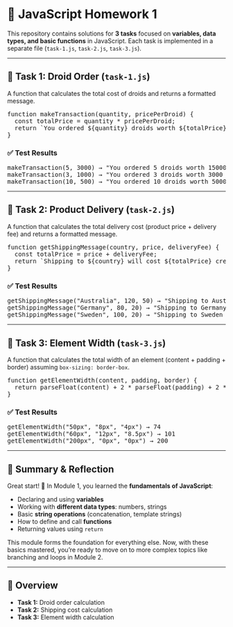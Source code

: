 <h1>📘 JavaScript Homework 1</h1>

<p>This repository contains solutions for <b>3 tasks</b> focused on <b>variables, data types, and basic functions</b> in JavaScript. Each task is implemented in a separate file (<code>task-1.js</code>, <code>task-2.js</code>, <code>task-3.js</code>).</p>

<hr/>

<h2>🔹 Task 1: Droid Order (<code>task-1.js</code>)</h2>
<p>A function that calculates the total cost of droids and returns a formatted message.</p>

<pre>
function makeTransaction(quantity, pricePerDroid) {
  const totalPrice = quantity * pricePerDroid;
  return `You ordered ${quantity} droids worth ${totalPrice} credits!`;
}
</pre>

<h3>✅ Test Results</h3>
<pre>
makeTransaction(5, 3000) → "You ordered 5 droids worth 15000 credits!"
makeTransaction(3, 1000) → "You ordered 3 droids worth 3000 credits!"
makeTransaction(10, 500) → "You ordered 10 droids worth 5000 credits!"
</pre>

<hr/>

<h2>🔹 Task 2: Product Delivery (<code>task-2.js</code>)</h2>
<p>A function that calculates the total delivery cost (product price + delivery fee) and returns a formatted message.</p>

<pre>
function getShippingMessage(country, price, deliveryFee) {
  const totalPrice = price + deliveryFee;
  return `Shipping to ${country} will cost ${totalPrice} credits`;
}
</pre>

<h3>✅ Test Results</h3>
<pre>
getShippingMessage("Australia", 120, 50) → "Shipping to Australia will cost 170 credits"
getShippingMessage("Germany", 80, 20) → "Shipping to Germany will cost 100 credits"
getShippingMessage("Sweden", 100, 20) → "Shipping to Sweden will cost 120 credits"
</pre>

<hr/>

<h2>🔹 Task 3: Element Width (<code>task-3.js</code>)</h2>
<p>A function that calculates the total width of an element (content + padding + border) assuming <code>box-sizing: border-box</code>.</p>

<pre>
function getElementWidth(content, padding, border) {
  return parseFloat(content) + 2 * parseFloat(padding) + 2 * parseFloat(border);
}
</pre>

<h3>✅ Test Results</h3>
<pre>
getElementWidth("50px", "8px", "4px") → 74
getElementWidth("60px", "12px", "8.5px") → 101
getElementWidth("200px", "0px", "0px") → 200
</pre>

<hr/>

<h2>📌 Summary & Reflection</h2>

<p>Great start! 🎉  
In Module 1, you learned the <b>fundamentals of JavaScript</b>:</p>

<ul>
  <li>Declaring and using <b>variables</b></li>
  <li>Working with <b>different data types</b>: numbers, strings</li>
  <li>Basic <b>string operations</b> (concatenation, template strings)</li>
  <li>How to define and call <b>functions</b></li>
  <li>Returning values using <code>return</code></li>
</ul>

<p>This module forms the foundation for everything else. Now, with these basics mastered, you’re ready to move on to more complex topics like branching and loops in Module 2.</p>

<hr/>

<h2>📌 Overview</h2>
<ul>
  <li><b>Task 1:</b> Droid order calculation</li>
  <li><b>Task 2:</b> Shipping cost calculation</li>
  <li><b>Task 3:</b> Element width calculation</li>
</ul>
